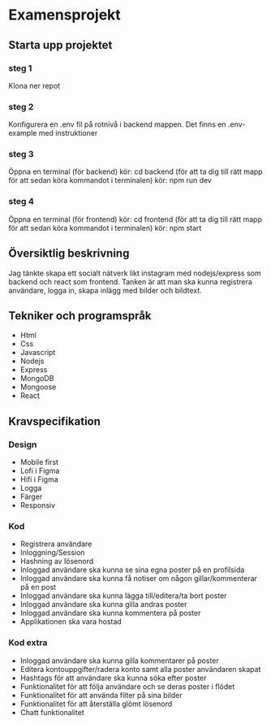 # Examensprojekt
## Starta upp projektet
### steg 1
Klona ner repot
### steg 2
Konfigurera en .env fil på rotnivå i backend mappen.
Det finns en .env-example med instruktioner
### steg 3
Öppna en terminal (för backend)
kör: cd backend (för att ta dig till rätt mapp för att sedan köra kommandot i terminalen)
kör: npm run dev
### steg 4
Öppna en terminal (för frontend)
kör: cd frontend (för att ta dig till rätt mapp för att sedan köra kommandot i terminalen)
kör: npm start
## Översiktlig beskrivning
Jag tänkte skapa ett socialt nätverk likt instagram med nodejs/express som backend och react som frontend. Tanken är att man ska kunna registrera användare, logga in, skapa inlägg med bilder och bildtext.
## Tekniker och programspråk
* Html
* Css
* Javascript
* Nodejs
* Express
* MongoDB
* Mongoose
* React
## Kravspecifikation
### Design
* Mobile first
* Lofi i Figma
* Hifi i Figma
* Logga
* Färger
* Responsiv
### Kod
* Registrera användare
* Inloggning/Session
* Hashning av lösenord
* Inloggad användare ska kunna se sina egna poster på en profilsida
* Inloggad användare ska kunna få notiser om någon gillar/kommenterar på en post
* Inloggad användare ska kunna lägga till/editera/ta bort poster
* Inloggad användare ska kunna gilla andras poster
* Inloggad användare ska kunna kommentera på poster
* Applikationen ska vara hostad

### Kod extra
* Inloggad användare ska kunna gilla kommentarer på poster
* Editera kontouppgifter/radera konto samt alla poster användaren skapat
* Hashtags för att användare ska kunna söka efter poster
* Funktionalitet för att följa användare och se deras poster i flödet
* Funktionalitet för att använda filter på sina bilder
* Funktionalitet för att återställa glömt lösenord
* Chatt funktionalitet

